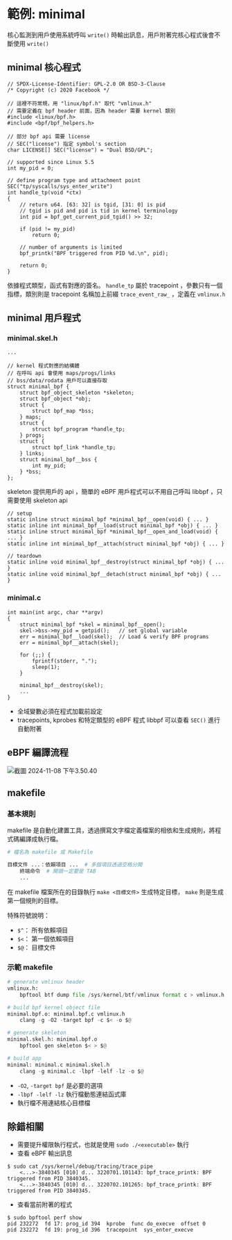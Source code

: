 # 範例: minimal

核心監測到用戶使用系統呼叫 `write()` 時輸出訊息，用戶附著完核心程式後會不斷使用 `write()` 

## minimal 核心程式

```clike
// SPDX-License-Identifier: GPL-2.0 OR BSD-3-Clause
/* Copyright (c) 2020 Facebook */

// 這裡不符常規，用 "linux/bpf.h" 取代 "vmlinux.h"
// 需要定義在 bpf header 前面，因為 header 需要 kernel 類別
#include <linux/bpf.h>
#include <bpf/bpf_helpers.h>

// 部分 bpf api 需要 license
// SEC("license") 指定 symbol's section 
char LICENSE[] SEC("license") = "Dual BSD/GPL";

// supported since Linux 5.5
int my_pid = 0;

// define program type and attachment point
SEC("tp/syscalls/sys_enter_write")
int handle_tp(void *ctx)
{
    // return u64. [63: 32] is tgid, [31: 0] is pid
    // tgid is pid and pid is tid in kernel terminology
    int pid = bpf_get_current_pid_tgid() >> 32;

    if (pid != my_pid)
        return 0;

    // number of arguments is limited
    bpf_printk("BPF triggered from PID %d.\n", pid);

    return 0;
}
```

依據程式類型，函式有對應的簽名。 `handle_tp` 屬於 tracepoint ，參數只有一個指標，類別則是 tracepoint 名稱加上前綴 `trace_event_raw_` ，定義在 `vmlinux.h`

## minimal 用戶程式
### minimal.skel.h

```clike
...
    
// kernel 程式對應的結構體
// 在呼叫 api 會使用 maps/progs/links
// bss/data/rodata 用戶可以直接存取
struct minimal_bpf {
	struct bpf_object_skeleton *skeleton;
	struct bpf_object *obj;
	struct {
		struct bpf_map *bss;
	} maps;
	struct {
		struct bpf_program *handle_tp;
	} progs;
	struct {
		struct bpf_link *handle_tp;
	} links;
	struct minimal_bpf__bss {
		int my_pid;
	} *bss;
};
```

skeleton 提供用戶的 api ，簡單的 eBPF 用戶程式可以不用自己呼叫 libbpf ，只需要使用 skeleton api

```clike
// setup
static inline struct minimal_bpf *minimal_bpf__open(void) { ... }
static inline int minimal_bpf__load(struct minimal_bpf *obj) { ... }
static inline struct minimal_bpf *minimal_bpf__open_and_load(void) { ... }
static inline int minimal_bpf__attach(struct minimal_bpf *obj) { ... }

// teardown
static inline void minimal_bpf__destroy(struct minimal_bpf *obj) { ... }
static inline void minimal_bpf__detach(struct minimal_bpf *obj) { ... }
```

### minimal.c

```clike
int main(int argc, char **argv)
{
    struct minimal_bpf *skel = minimal_bpf__open();
    skel->bss->my_pid = getpid();   // set global variable
    err = minimal_bpf__load(skel);  // Load & verify BPF programs
    err = minimal_bpf__attach(skel);

    for (;;) {
        fprintf(stderr, ".");
        sleep(1);
    }

    minimal_bpf__destroy(skel);
    ...
}
```

- 全域變數必須在程式加載前設定
- tracepoints, kprobes 和特定類型的 eBPF 程式 libbpf 可以查看 `SEC()` 進行自動附著

## eBPF 編譯流程
![截圖 2024-11-08 下午3.50.40](https://hackmd.io/_uploads/SkVxXBs-yg.png)

## makefile
### 基本規則

makefile 是自動化建置工具，透過撰寫文字檔定義檔案的相依和生成規則，將程式碼編譯成執行檔。

```python
# 檔名為 makefile 或 Makefile

目標文件 ...：依賴項目 ...  # 多個項目透過空格分開
    終端命令  # 開頭一定要是 TAB
    ...
```

在 makefile 檔案所在的目錄執行 `make <目標文件>` 生成特定目標， `make` 則是生成第一個規則的目標。

特殊符號說明：
- `$^`： 所有依賴項目
- `$<`： 第一個依賴項目
- `$@`： 目標文件

### 示範 makefile

```python
# generate vmlinux header
vmlinux.h:
	bpftool btf dump file /sys/kernel/btf/vmlinux format c > vmlinux.h 

# build bpf kernel object file
minimal.bpf.o: minimal.bpf.c vmlinux.h
	clang -g -O2 -target bpf -c $< -o $@

# generate skeleton
minimal.skel.h: minimal.bpf.o
	bpftool gen skeleton $< > $@

# build app
minimal: minimal.c minimal.skel.h
	clang -g minimal.c -lbpf -lelf -lz -o $@

```

- `-O2`, `-target bpf` 是必要的選項
- `-lbpf -lelf -lz` 執行檔動態連結函式庫
- 執行檔不用連結核心目標檔

## 除錯相關

- 需要提升權限執行程式，也就是使用 `sudo ./<executable>` 執行
- 查看 eBPF 輸出訊息

```shell
$ sudo cat /sys/kernel/debug/tracing/trace_pipe
    <...>-3840345 [010] d... 3220701.101143: bpf_trace_printk: BPF triggered from PID 3840345.
    <...>-3840345 [010] d... 3220702.101265: bpf_trace_printk: BPF triggered from PID 3840345.
```

- 查看當前附著的程式

```shell
$ sudo bpftool perf show
pid 232272  fd 17: prog_id 394  kprobe  func do_execve  offset 0
pid 232272  fd 19: prog_id 396  tracepoint  sys_enter_execve
```
